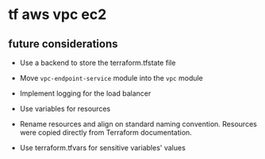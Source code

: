 # tf aws vpc ec2

## future considerations
- Use a backend to store the terraform.tfstate file

- Move `vpc-endpoint-service` module into the `vpc` module

- Implement logging for the load balancer

- Use variables for resources

- Rename resources and align on standard naming convention. Resources were copied directly from Terraform documentation.

- Use terraform.tfvars for sensitive variables' values
